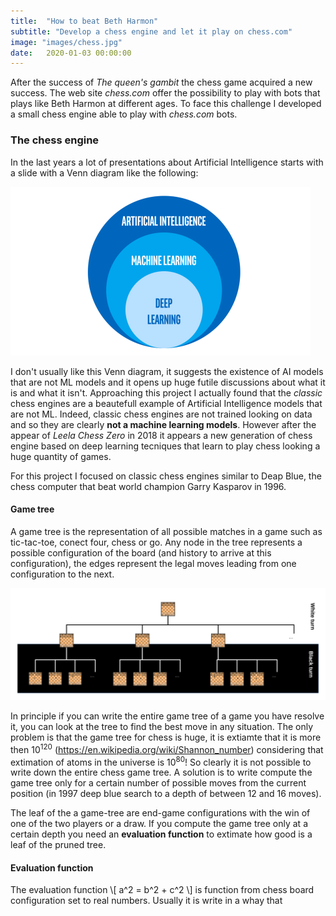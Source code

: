 ```yaml
---
title:  "How to beat Beth Harmon"
subtitle: "Develop a chess engine and let it play on chess.com"
image: "images/chess.jpg"
date:   2020-01-03 00:00:00
---
```


After the success of *The queen's gambit* the chess game acquired a new success. The web
site *chess.com* offer the possibility to play with bots that plays like Beth Harmon
at different ages. To face this challenge I developed a small chess engine able to
play with *chess.com* bots.  

### The chess engine

In the last years a lot of presentations about Artificial Intelligence starts with
a slide with a Venn diagram like the following:

![AI, ML and DL](/images/ai-ml-dl.png)

I don't usually like this Venn diagram, it suggests the existence of AI models that
are not ML models and it opens up huge futile discussions about what it is and what it isn't.
Approaching this project I actually found that the *classic* chess engines are a beautefull
example of Artificial Intelligence models that are not ML. Indeed, classic chess engines
are not trained looking on data and so they are clearly **not a machine learning models**.
However after the appear of *Leela Chess Zero* in 2018 it appears a new generation of
chess engine based on deep learning tecniques that learn to play chess looking a huge
quantity of games.

For this project I focused on classic chess engines similar to Deap Blue, the
chess computer that beat world champion Garry Kasparov in 1996.

#### Game tree

A game tree is the representation of all possible matches in a game such as tic-tac-toe,
conect four, chess or go. Any node in the tree represents a possible configuration of the board
(and history to arrive at this configuration), the edges represent the
legal moves leading from one configuration to the next.

![chess tree](/images/chess_Game_tree.svg)

In principle if you can write the entire game tree of a game you have resolve it,
you can look at the tree to find the best move in any situation. The only problem
is that the game tree for chess is huge, it is extiamte that it is more then 10<sup>120</sup> (https://en.wikipedia.org/wiki/Shannon_number) considering that extimation of atoms in the universe is  10<sup>80</sup>! So clearly it is not possible to write down the entire chess game
tree. A solution is to write compute the game tree only for a certain number of possible
moves from the current position (in 1997 deep blue search to a depth of between 12 and 16 moves).

The leaf of the a game-tree are end-game configurations with the win of one of the two players or a draw.
If you compute the game tree only at a certain depth you need an **evaluation function**
to extimate how good is a leaf of the pruned tree.

#### Evaluation function

The evaluation function \\[ a^2 = b^2 + c^2 \\] is function from chess board configuration set to real numbers.
Usually it is write in a whay that
